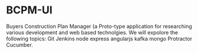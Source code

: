# BCPM-UI
Buyers Construction Plan Manager (a Proto-type application for researching various development and web based technolgies.
We will expolore the following topics: 
    Git 
    Jenkins 
    node 
    express 
    angularjs 
    kafka
    mongo
    Protractor
    Cucumber.
